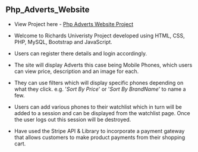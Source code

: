 ## Php_Adverts_Website

- View Project here - [Php Adverts Website Project](https://richardjones.host/)

- Welcome to Richards Univeristy Project developed using HTML, CSS, PHP, MySQL, Bootstrap and JavaScript.

- Users can register there details and login accordingly.

- The site will display Adverts this case being Mobile Phones, which users can view price, description and an image for each.

- They can use filters which will display specific phones depending on what they click. e.g. '_Sort By Price_' or '_Sort By BrandName_' to name a few.

- Users can add various phones to their watchlist which in turn will be added to a session and can be displayed from the watchlist page. Once the user logs out this session will be destroyed.

- Have used the Stripe API & Library to incorporate a payment gateway that allows customers to make product payments from their shopping cart.

